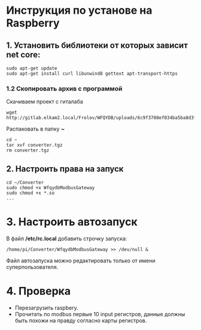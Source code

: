 # Инструкция по установе на Raspberry

## 1. Установить библиотеки от которых зависит net core:

	sudo apt-get update
	sudo apt-get install curl libunwind8 gettext apt-transport-https

### 1.2  Скопировать архив с программой
Скачиваем проект с гиталаба

 	wget  http://gitlab.elkam2.local/Frolov/WFQYDB/uploads/6c9f3708ef034ba5ba8d3f9d6ad8afd8/converter.tgz

Распаковать в папку **~**

	cd ~
	tar xvf converter.tgz
	rm converter.tgz

## 2. Настроить права на запуск

	cd ~/Converter
	sudo chmod +x WfqydbModbusGateway
	sudo chmod +x *.so
	...

# 3. Настроить автозапуск
В файл **/etc/rc.local** добавить строчку запуска:

	/home/pi/Converter/WfqydbModbusGateway >> /dev/null &

Файл автозапуска можно редактировать только от имени суперпользователя.

# 4. Проверка
- Перезагрузить raspbery.
- Прочитать по modbus первые 10 input регистров, данные должны быть похожи на правду согласно карты регистров.
